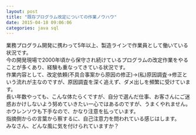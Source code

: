 ```yaml
---
layout: post
title: "既存プログラム改定についての作業ノウハウ"
date: 2015-04-18 09:06:06
categories: java sql
---
```

<p>業務プログラム開発に携わって5年以上、製造ラインで作業員として働いている状況です。<br>
今の開発現場で2000年頃から保守され続けているプログラムの改定作業をやることが多くあり、経験も重なってきている状況です。<br>
作業内容として、改定依頼(不具合事案から原因の修正)→(私)原因調査→修正という流れが主なのですが、原因調査を深く追えず、ダメ出しを頻繁に受けています。<br>
長い年数やっても、こんな体たらくですが、自分で選んだ仕事、お客さんにご迷惑おかけしないよう努めていきたい一心ではあるのですが、うまくやれません。<br>
ホウレンソウも下手なので、かなり注意を払っています。<br>
指摘側からの言葉から察するに、自己注意力を問われている感じはします。<br>
みなさん、どんな風に気を付けられていますか？</p>
